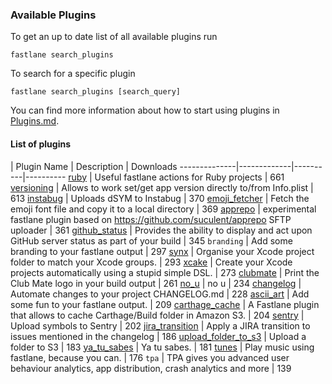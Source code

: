 ### Available Plugins

To get an up to date list of all available plugins run

```
fastlane search_plugins
```

To search for a specific plugin

```
fastlane search_plugins [search_query]
```

You can find more information about how to start using plugins in [Plugins.md](https://github.com/fastlane/fastlane/blob/master/fastlane/docs/Plugins.md).

#### List of plugins

| Plugin Name | Description | Downloads
--------------|-------------|----------|----------
[ruby](https://github.com/KrauseFx/fastlane-plugin-ruby) | Useful fastlane actions for Ruby projects | 661
[versioning](https://github.com/SiarheiFedartsou/fastlane-plugin-versioning) | Allows to work set/get app version directly to/from Info.plist | 613
[instabug](https://github.com/SiarheiFedartsou/fastlane-plugin-instabug) | Uploads dSYM to Instabug | 370
[emoji_fetcher](https://github.com/Themoji/ios/tree/master/fastlane-plugin-emoji_fetcher) | Fetch the emoji font file and copy it to a local directory | 369
[apprepo](https://github.com/suculent/fastlane-plugin-apprepo) | experimental fastlane plugin based on https://github.com/suculent/apprepo SFTP uploader | 361
[github_status](https://github.com/mfurtak/fastlane-plugin-github_status) | Provides the ability to display and act upon GitHub server status as part of your build | 345
`branding` | Add some branding to your fastlane output | 297
[synx](https://github.com/afonsograca/fastlane-plugin-synx) | Organise your Xcode project folder to match your Xcode groups. | 293
[xcake](https://github.com/jcampbell05/xcake/) | Create your Xcode projects automatically using a stupid simple DSL. | 273
[clubmate](https://github.com/KrauseFx/fastlane-plugin-clubmate) | Print the Club Mate logo in your build output | 261
[no_u](https://github.com/neonichu/fastlane-plugin-no_u) | no u | 234
[changelog](https://github.com/pajapro/fastlane-plugin-changelog) | Automate changes to your project CHANGELOG.md | 228
[ascii_art](https://github.com/neonichu/fastlane-ascii-art) | Add some fun to your fastlane output. | 209
[carthage_cache](https://github.com/thii/fastlane-plugin-carthage_cache) | A Fastlane plugin that allows to cache Carthage/Build folder in Amazon S3. | 204
[sentry](https://github.com/getsentry/sentry-fastlane) | Upload symbols to Sentry | 202
[jira_transition](https://github.com/valeriomazzeo/fastlane-plugin-jira_transition) | Apply a JIRA transition to issues mentioned in the changelog | 186
[upload_folder_to_s3](https://github.com/teriiehina/fastlane-plugin-upload_folder_to_s3) | Upload a folder to S3 | 183
[ya_tu_sabes](https://github.com/neonichu/fastlane-plugin-ya_tu_sabes) | Ya tu sabes. | 181
[tunes](https://github.com/neonichu/fastlane-tunes) | Play music using fastlane, because you can. | 176
`tpa` | TPA gives you advanced user behaviour analytics, app distribution, crash analytics and more | 139
